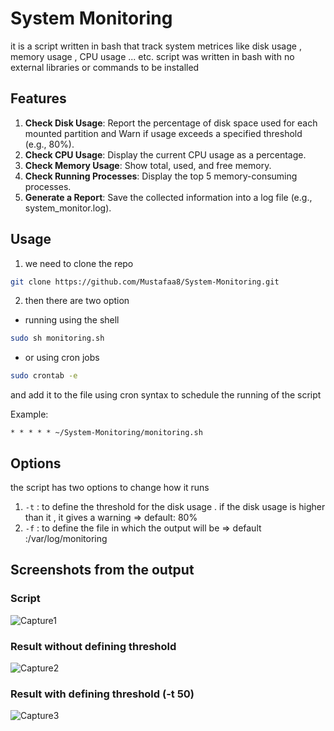 # System Monitoring
it is a script written in bash that track system metrices like disk usage , memory usage , CPU usage ... etc. 
script was written in bash with no external libraries or commands to be installed

## Features
1. **Check Disk Usage**: Report the percentage of disk space used for each mounted partition and Warn if usage exceeds a specified threshold (e.g., 80%).
2. **Check CPU Usage**: Display the current CPU usage as a percentage.
3. **Check Memory Usage**: Show total, used, and free memory.
4. **Check Running Processes**: Display the top 5 memory-consuming processes.
5. **Generate a Report**: Save the collected information into a log file (e.g., system_monitor.log).

## Usage
1. we need to clone the repo
```bash
git clone https://github.com/Mustafaa8/System-Monitoring.git
```
2. then there are two option
- running using the shell
```bash
sudo sh monitoring.sh 
```
- or using cron jobs
```bash
sudo crontab -e 
```
and add it to the file using cron syntax to schedule the running of the script 

Example:
```cron
* * * * * ~/System-Monitoring/monitoring.sh 
```
## Options
the script has two options to change how it runs
1. `-t` : to define the threshold for the disk usage . if the disk usage is higher than it , it gives a warning => default: 80%
2. `-f` : to define the file in which the output will be => default :/var/log/monitoring
## Screenshots from the output 
### Script
![Capture1](https://github.com/user-attachments/assets/45732e13-8951-4d5a-8b86-2c09beeb427a)
### Result without defining threshold
![Capture2](https://github.com/user-attachments/assets/071f1046-a09d-4472-95f0-7c998d9cfc58)
### Result with defining threshold (-t 50)
![Capture3](https://github.com/user-attachments/assets/b4a0d1fb-5fae-48fb-973c-f06a3a5d4821)

